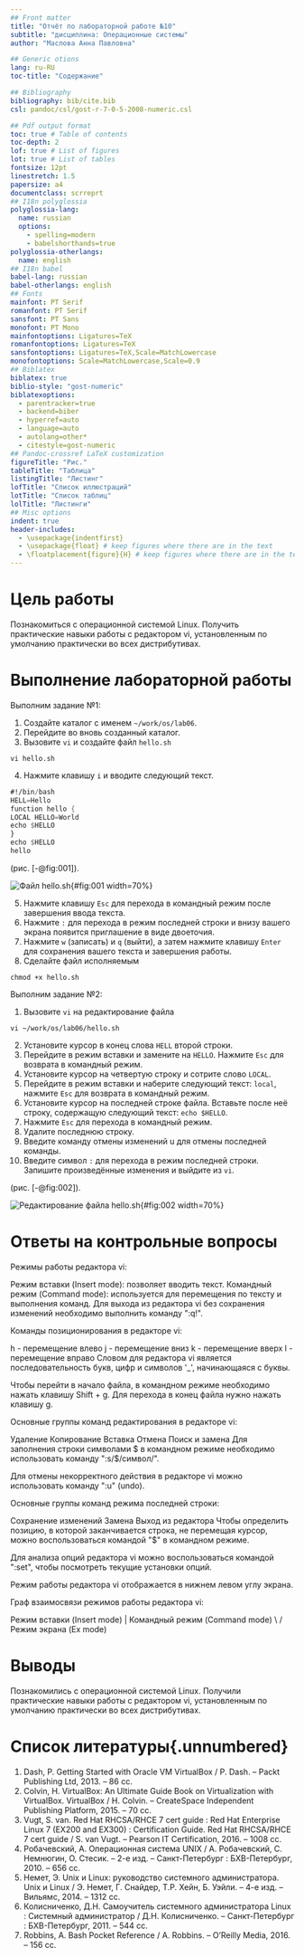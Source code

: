 ```yaml
---
## Front matter
title: "Отчёт по лабораторной работе №10"
subtitle: "дисциплина: Операционные системы"
author: "Маслова Анна Павловна"

## Generic otions
lang: ru-RU
toc-title: "Содержание"

## Bibliography
bibliography: bib/cite.bib
csl: pandoc/csl/gost-r-7-0-5-2008-numeric.csl

## Pdf output format
toc: true # Table of contents
toc-depth: 2
lof: true # List of figures
lot: true # List of tables
fontsize: 12pt
linestretch: 1.5
papersize: a4
documentclass: scrreprt
## I18n polyglossia
polyglossia-lang:
  name: russian
  options:
	- spelling=modern
	- babelshorthands=true
polyglossia-otherlangs:
  name: english
## I18n babel
babel-lang: russian
babel-otherlangs: english
## Fonts
mainfont: PT Serif
romanfont: PT Serif
sansfont: PT Sans
monofont: PT Mono
mainfontoptions: Ligatures=TeX
romanfontoptions: Ligatures=TeX
sansfontoptions: Ligatures=TeX,Scale=MatchLowercase
monofontoptions: Scale=MatchLowercase,Scale=0.9
## Biblatex
biblatex: true
biblio-style: "gost-numeric"
biblatexoptions:
  - parentracker=true
  - backend=biber
  - hyperref=auto
  - language=auto
  - autolang=other*
  - citestyle=gost-numeric
## Pandoc-crossref LaTeX customization
figureTitle: "Рис."
tableTitle: "Таблица"
listingTitle: "Листинг"
lofTitle: "Список иллюстраций"
lotTitle: "Список таблиц"
lolTitle: "Листинги"
## Misc options
indent: true
header-includes:
  - \usepackage{indentfirst}
  - \usepackage{float} # keep figures where there are in the text
  - \floatplacement{figure}{H} # keep figures where there are in the text
---
```


# Цель работы

Познакомиться с операционной системой Linux. Получить практические навыки работы с редактором vi, установленным по умолчанию практически во всех дистрибутивах.

# Выполнение лабораторной работы

Выполним задание №1:

1. Создайте каталог с именем `~/work/os/lab06`.
2. Перейдите во вновь созданный каталог.
3. Вызовите `vi` и создайте файл `hello.sh`

`vi hello.sh`

4. Нажмите клавишу `i` и вводите следующий текст.

```nasm
#!/bin/bash
HELL=Hello
function hello {
LOCAL HELLO=World
echo $HELLO
}
echo $HELLO
hello
```

(рис. [-@fig:001]).

![Файл hello.sh](image/1.png){#fig:001 width=70%}

5. Нажмите клавишу `Esc` для перехода в командный режим после завершения ввода текста.
6. Нажмите `:` для перехода в режим последней строки и внизу вашего экрана появится приглашение в виде двоеточия.
7. Нажмите `w` (записать) и `q` (выйти), а затем нажмите клавишу `Enter` для сохранения вашего текста и завершения работы.
8. Сделайте файл исполняемым

`chmod +x hello.sh`

Выполним задание №2:

1. Вызовите `vi` на редактирование файла

`vi ~/work/os/lab06/hello.sh`

2. Установите курсор в конец слова `HELL` второй строки.
3. Перейдите в режим вставки и замените на `HELLO`. Нажмите `Esc` для возврата в командный режим.
4. Установите курсор на четвертую строку и сотрите слово `LOCAL`.
5. Перейдите в режим вставки и наберите следующий текст: `local`, нажмите `Esc` для возврата в командный режим.
6. Установите курсор на последней строке файла. Вставьте после неё строку, содержащую следующий текст: `echo $HELLO`.
7. Нажмите `Esc` для перехода в командный режим.
8. Удалите последнюю строку.
9. Введите команду отмены изменений u для отмены последней команды.
10. Введите символ `:` для перехода в режим последней строки. Запишите произведённые изменения и выйдите из `vi`.

(рис. [-@fig:002]).

![Редактирование файла hello.sh](image/2.png){#fig:002 width=70%}

# Ответы на контрольные вопросы

Режимы работы редактора vi:

Режим вставки (Insert mode): позволяет вводить текст.
Командный режим (Command mode): используется для перемещения по тексту и выполнения команд.
Для выхода из редактора vi без сохранения изменений необходимо выполнить команду ":q!".

Команды позиционирования в редакторе vi:

h - перемещение влево
j - перемещение вниз
k - перемещение вверх
l - перемещение вправо
Словом для редактора vi является последовательность букв, цифр и символов '_', начинающаяся с буквы.

Чтобы перейти в начало файла, в командном режиме необходимо нажать клавишу Shift + g. Для перехода в конец файла нужно нажать клавишу g.

Основные группы команд редактирования в редакторе vi:

Удаление
Копирование
Вставка
Отмена
Поиск и замена
Для заполнения строки символами $ в командном режиме необходимо использовать команду ":s/$/символ/".

Для отмены некорректного действия в редакторе vi можно использовать команду ":u" (undo).

Основные группы команд режима последней строки:

Сохранение изменений
Замена
Выход из редактора
Чтобы определить позицию, в которой заканчивается строка, не перемещая курсор, можно воспользоваться командой "$" в командном режиме.

Для анализа опций редактора vi можно воспользоваться командой ":set", чтобы посмотреть текущие установки опций.

Режим работы редактора vi отображается в нижнем левом углу экрана.

Граф взаимосвязи режимов работы редактора vi:

Режим вставки (Insert mode) |
Командный режим (Command mode) \ /
Режим экрана (Ex mode)


# Выводы

Познакомились с операционной системой Linux. Получили практические навыки работы с редактором vi, установленным по умолчанию практически во всех дистрибутивах.

# Список литературы{.unnumbered}

1. Dash, P. Getting Started with Oracle VM VirtualBox / P. Dash. – Packt Publishing Ltd, 2013. – 86 сс.
2. Colvin, H. VirtualBox: An Ultimate Guide Book on Virtualization with VirtualBox. VirtualBox / H. Colvin. – CreateSpace Independent Publishing Platform, 2015. – 70 сс.
3. Vugt, S. van. Red Hat RHCSA/RHCE 7 cert guide : Red Hat Enterprise Linux 7 (EX200 and EX300) : Certification Guide. Red Hat RHCSA/RHCE 7 cert guide / S. van Vugt. – Pearson IT Certification, 2016. – 1008 сс.
4. Робачевский, А. Операционная система UNIX / А. Робачевский, С. Немнюгин, О. Стесик. – 2-е изд. – Санкт-Петербург : БХВ-Петербург, 2010. – 656 сс.
5. Немет, Э. Unix и Linux: руководство системного администратора. Unix и Linux / Э. Немет, Г. Снайдер, Т.Р. Хейн, Б. Уэйли. – 4-е изд. – Вильямс, 2014. – 1312 сс.
6. Колисниченко, Д.Н. Самоучитель системного администратора Linux : Системный администратор / Д.Н. Колисниченко. – Санкт-Петербург : БХВ-Петербург, 2011. – 544 сс.
7. Robbins, A. Bash Pocket Reference / A. Robbins. – O’Reilly Media, 2016. – 156 сс.
